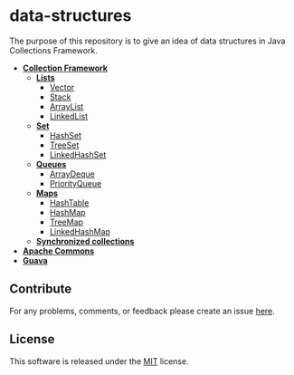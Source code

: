 # data-structures
The purpose of this repository is to give an idea of data structures in Java Collections Framework.

- **[Collection Framework]()**
  - **[Lists]()**
    - [Vector]()
    - [Stack]()
    - [ArrayList]()
    - [LinkedList]()
  - **[Set]()**
    - [HashSet]()
    - [TreeSet]()
    - [LinkedHashSet]()
  - **[Queues]()**
    - [ArrayDeque]()
    - [PriorityQueue]()
  - **[Maps]()**
    - [HashTable]()
    - [HashMap]()
    - [TreeMap]()
    - [LinkedHashMap]()
  - **[Synchronized collections]()**
- **[Apache Commons]()**
- **[Guava]()**

## Contribute
For any problems, comments, or feedback please create an issue [here](https://github.com/egnaf/data-structures/issues).
<br>

## License
This software is released under the [MIT](http://mitlicense.org) license.
